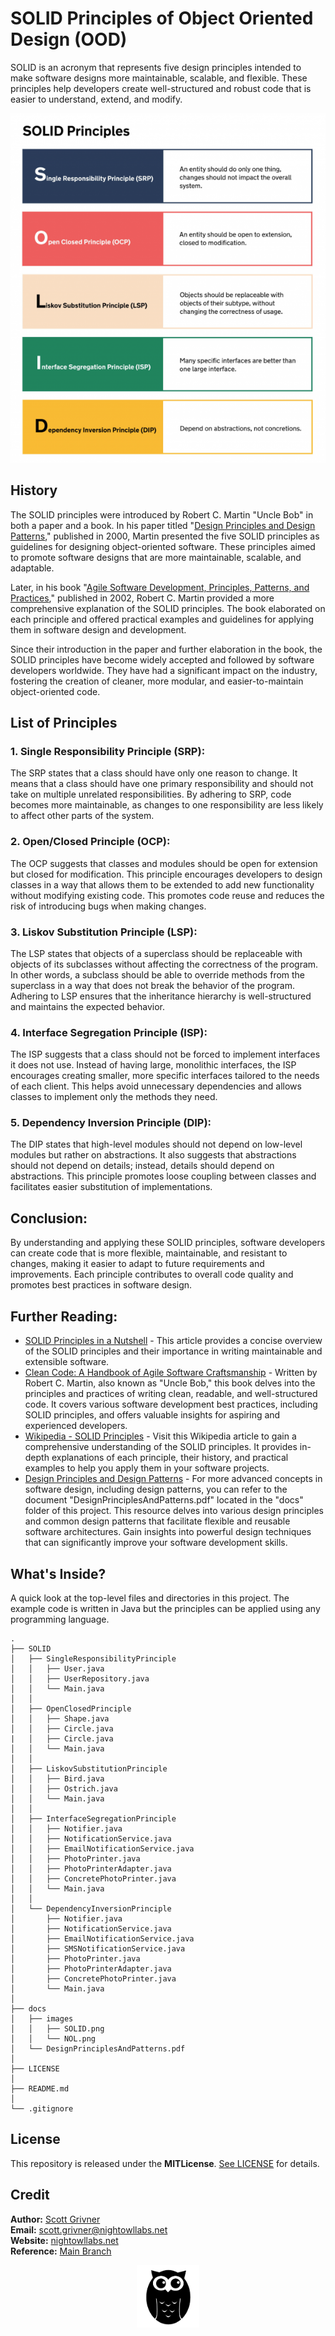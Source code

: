 # SOLID Principles of Object Oriented Design (OOD)
SOLID is an acronym that represents five design principles intended to make software designs more maintainable, scalable, and flexible. These principles help developers create well-structured and robust code that is easier to understand, extend, and modify.

![SOLID](./docs/images/SOLID.png)

## History
The SOLID principles were introduced by Robert C. Martin "Uncle Bob" in both a paper and a book. In his paper titled "[Design Principles and Design Patterns](docs/DesignPrinciplesAndPatterns.pdf)," published in 2000, Martin presented the five SOLID principles as guidelines for designing object-oriented software. These principles aimed to promote software designs that are more maintainable, scalable, and adaptable.

Later, in his book "[Agile Software Development, Principles, Patterns, and Practices](https://www.amazon.com/Software-Development-Principles-Patterns-Practices/dp/0135974445)," published in 2002, Robert C. Martin provided a more comprehensive explanation of the SOLID principles. The book elaborated on each principle and offered practical examples and guidelines for applying them in software design and development.

Since their introduction in the paper and further elaboration in the book, the SOLID principles have become widely accepted and followed by software developers worldwide. They have had a significant impact on the industry, fostering the creation of cleaner, more modular, and easier-to-maintain object-oriented code.

## List of Principles

### 1. Single Responsibility Principle (SRP):
The SRP states that a class should have only one reason to change. It means that a class should have one primary responsibility and should not take on multiple unrelated responsibilities. By adhering to SRP, code becomes more maintainable, as changes to one responsibility are less likely to affect other parts of the system.

### 2. Open/Closed Principle (OCP):
The OCP suggests that classes and modules should be open for extension but closed for modification. This principle encourages developers to design classes in a way that allows them to be extended to add new functionality without modifying existing code. This promotes code reuse and reduces the risk of introducing bugs when making changes.

### 3. Liskov Substitution Principle (LSP):
The LSP states that objects of a superclass should be replaceable with objects of its subclasses without affecting the correctness of the program. In other words, a subclass should be able to override methods from the superclass in a way that does not break the behavior of the program. Adhering to LSP ensures that the inheritance hierarchy is well-structured and maintains the expected behavior.

### 4. Interface Segregation Principle (ISP):
The ISP suggests that a class should not be forced to implement interfaces it does not use. Instead of having large, monolithic interfaces, the ISP encourages creating smaller, more specific interfaces tailored to the needs of each client. This helps avoid unnecessary dependencies and allows classes to implement only the methods they need.

### 5. Dependency Inversion Principle (DIP):
The DIP states that high-level modules should not depend on low-level modules but rather on abstractions. It also suggests that abstractions should not depend on details; instead, details should depend on abstractions. This principle promotes loose coupling between classes and facilitates easier substitution of implementations.

## Conclusion:

By understanding and applying these SOLID principles, software developers can create code that is more flexible, maintainable, and resistant to changes, making it easier to adapt to future requirements and improvements. Each principle contributes to overall code quality and promotes best practices in software design.

## Further Reading:
- [SOLID Principles in a Nutshell](https://aymanmousliki.medium.com/solid-principles-in-a-nutshell-c802c9e8cd84) - This article provides a concise overview of the SOLID principles and their importance in writing maintainable and extensible software.
- [Clean Code: A Handbook of Agile Software Craftsmanship](https://www.amazon.com/Clean-Code-Handbook-Software-Craftsmanship/dp/0132350882) - Written by Robert C. Martin, also known as "Uncle Bob," this book delves into the principles and practices of writing clean, readable, and well-structured code. It covers various software development best practices, including SOLID principles, and offers valuable insights for aspiring and experienced developers.
- [Wikipedia - SOLID Principles](https://en.wikipedia.org/wiki/SOLID) - Visit this Wikipedia article to gain a comprehensive understanding of the SOLID principles. It provides in-depth explanations of each principle, their history, and practical examples to help you apply them in your software projects.
- [Design Principles and Design Patterns](docs/DesignPrinciplesAndPatterns.pdf) - For more advanced concepts in software design, including design patterns, you can refer to the document "DesignPrinciplesAndPatterns.pdf" located in the "docs" folder of this project. This resource delves into various design principles and common design patterns that facilitate flexible and reusable software architectures. Gain insights into powerful design techniques that can significantly improve your software development skills.

## What's Inside?
A quick look at the top-level files and directories in this project. The example code is written in Java but the principles can be applied using any programming language.

    .
    ├── SOLID        
    │   ├── SingleResponsibilityPrinciple
    │   │   ├── User.java
    │   │   ├── UserRepository.java
    │   │   └── Main.java
    │   │
    │   ├── OpenClosedPrinciple
    │   │   ├── Shape.java
    │   │   ├── Circle.java
    |   │   ├── Circle.java
    │   │   └── Main.java
    │   │
    │   ├── LiskovSubstitutionPrinciple
    │   │   ├── Bird.java
    │   │   ├── Ostrich.java
    │   │   └── Main.java
    │   │
    │   ├── InterfaceSegregationPrinciple
    │   │   ├── Notifier.java
    │   │   ├── NotificationService.java
    │   │   ├── EmailNotificationService.java
    │   │   ├── PhotoPrinter.java
    │   │   ├── PhotoPrinterAdapter.java
    │   │   ├── ConcretePhotoPrinter.java    
    │   │   └── Main.java
    │   │
    │   └── DependencyInversionPrinciple
    │       ├── Notifier.java
    │       ├── NotificationService.java
    │       ├── EmailNotificationService.java
    │       ├── SMSNotificationService.java
    │       ├── PhotoPrinter.java
    │       ├── PhotoPrinterAdapter.java
    │       ├── ConcretePhotoPrinter.java    
    │       └── Main.java
    │
    ├── docs
    │   ├── images
    │   │   ├── SOLID.png
    │   │   └── NOL.png
    │   └── DesignPrinciplesAndPatterns.pdf
    │
    ├── LICENSE
    │
    ├── README.md
    │
    └── .gitignore

## License
This repository is released under the **MITLicense**. [See LICENSE](LICENSE) for details.

## Credit
**Author:** [Scott Grivner](https://github.com/scottgriv)<br>
**Email:** scott.grivner@nightowllabs.net<br>
**Website:** [nightowllabs.net](https://www.nightowllabs.net)<br>
**Reference:** [Main Branch](https://github.com/Night-Owl-Labs/java-solid_principles)
<div align="center">
    <a href="https://github.com/Night-Owl-Labs" target="_blank">
        <img src="./docs/images/NOL.png" style="width: 100px; height: 100px;" />
    </a>
</div>
